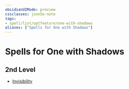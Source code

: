 ```yaml
---
obsidianUIMode: preview
cssclasses: json5e-note
tags:
- spell/list/optfeature/one-with-shadows
aliases: ["Spells for One with Shadows"]
---
```

# Spells for One with Shadows

## 2nd Level

- [Invisibility](compendium/spells/invisibility-xphb.md "XPHB")